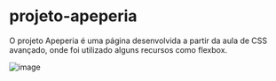 # projeto-apeperia
O projeto Apeperia é uma página desenvolvida a partir da aula de CSS avançado, onde foi utilizado alguns recursos como flexbox.

![image](https://user-images.githubusercontent.com/86333045/155866658-9f7d8c45-2bf3-45ae-8e53-5569e3665b82.png)

